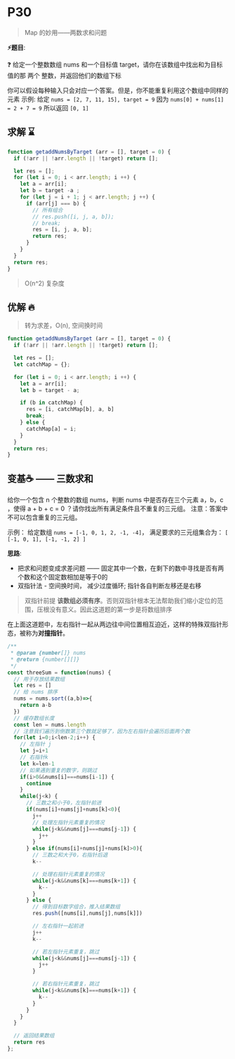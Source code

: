 # P30

> Map 的妙用——两数求和问题

**⚡题目**:

❓ 给定一个整数数组 nums 和一个目标值 target，请你在该数组中找出和为目标值的那 两个 整数，并返回他们的数组下标

你可以假设每种输入只会对应一个答案。但是，你不能重复利用这个数组中同样的元素
示例: 给定 `nums = [2, 7, 11, 15], target = 9`
因为 `nums[0] + nums[1] = 2 + 7 = 9` 所以返回 `[0, 1]`

## 求解 ⌛

```js
function getaddNumsByTarget (arr = [], target = 0) {
  if (!arr || !arr.length || !target) return [];

  let res = [];
  for (let i = 0; i < arr.length; i ++) {
    let a = arr[i];
    let b = target -a ;
    for (let j = i + 1; j < arr.length; j ++) {
      if (arr[j] === b) {
        // 所有组合
        // res.push([i, j, a, b]);
        // break;
        res = [i, j, a, b];
        return res;
      }
    }
  }
  return res;
}
```

> O(n^2) 复杂度

## 优解 🔥

> 转为求差，O(n), 空间换时间

```js
function getaddNumsByTarget (arr = [], target = 0) {
  if (!arr || !arr.length || !target) return [];

  let res = [];
  let catchMap = {};

  for (let i = 0; i < arr.length; i ++) {
    let a = arr[i];
    let b = target - a;

    if (b in catchMap) {
      res = [i, catchMap[b], a, b]
      break;
    } else {
      catchMap[a] = i;
    }
  }
  return res;
}
```

## 变基☕ —— 三数求和

给你一个包含 n 个整数的数组 nums，判断 nums 中是否存在三个元素 a，b，c ，使得 a + b + c = 0 ？请你找出所有满足条件且不重复的三元组。
注意：答案中不可以包含重复的三元组。

示例： 给定数组 `nums = [-1, 0, 1, 2, -1, -4]`， 满足要求的三元组集合为： `[ [-1, 0, 1], [-1, -1, 2] ]`

**思路**:

- 把求和问题变成求差问题 —— 固定其中一个数，在剩下的数中寻找是否有两个数和这个固定数相加是等于0的
- 双指针法 - 空间换时间， 减少过度循环; 指针各自判断左移还是右移

> 双指针前提 **该数组必须有序**。否则双指针根本无法帮助我们缩小定位的范围，压根没有意义。因此这道题的第一步是将数组排序

在上面这道题中，左右指针一起从两边往中间位置相互迫近，这样的特殊双指针形态，被称为**对撞指针**。

```js
/**
 * @param {number[]} nums
 * @return {number[][]}
 */
const threeSum = function(nums) {
  // 用于存放结果数组
  let res = []
  // 给 nums 排序
  nums = nums.sort((a,b)=>{
    return a-b
  })
  // 缓存数组长度
  const len = nums.length
  // 注意我们遍历到倒数第三个数就足够了，因为左右指针会遍历后面两个数
  for(let i=0;i<len-2;i++) {
    // 左指针 j
    let j=i+1
    // 右指针k
    let k=len-1
    // 如果遇到重复的数字，则跳过
    if(i>0&&nums[i]===nums[i-1]) {
      continue
    }
    while(j<k) {
      // 三数之和小于0，左指针前进
      if(nums[i]+nums[j]+nums[k]<0){
        j++
        // 处理左指针元素重复的情况
        while(j<k&&nums[j]===nums[j-1]) {
          j++
        }
      } else if(nums[i]+nums[j]+nums[k]>0){
        // 三数之和大于0，右指针后退
        k--

        // 处理右指针元素重复的情况
        while(j<k&&nums[k]===nums[k+1]) {
          k--
        }
      } else {
        // 得到目标数字组合，推入结果数组
        res.push([nums[i],nums[j],nums[k]])

        // 左右指针一起前进
        j++  
        k--

        // 若左指针元素重复，跳过
        while(j<k&&nums[j]===nums[j-1]) {
          j++
        }  

        // 若右指针元素重复，跳过
        while(j<k&&nums[k]===nums[k+1]) {
          k--
        }
      }
    }
  }

  // 返回结果数组
  return res
};
```

